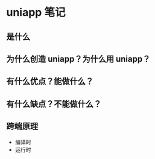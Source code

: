 # uniapp 笔记 <Badge type="warning" text="doing" />

## 是什么

## 为什么创造 uniapp？为什么用 uniapp？

## 有什么优点？能做什么？

## 有什么缺点？不能做什么？

## 跨端原理

- 编译时
- 运行时

